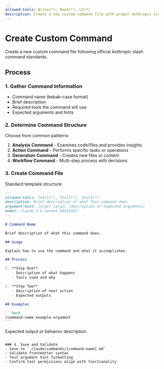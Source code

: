```yaml
---
allowed-tools: Write(*), Read(*), LS(*)
description: Create a new custom command file with proper Anthropic slash command structure
---
```


# Create Custom Command

Create a new custom command file following official Anthropic slash command standards.

## Process

### 1. Gather Command Information

- Command name (kebab-case format)
- Brief description
- Required tools the command will use
- Expected arguments and hints

### 2. Determine Command Structure

Choose from common patterns:

1. **Analysis Command** - Examines code/files and provides insights
2. **Action Command** - Performs specific tasks or operations
3. **Generation Command** - Creates new files or content
4. **Workflow Command** - Multi-step process with decisions

### 3. Create Command File

Standard template structure:

````markdown
---
allowed-tools: Tool1(*), Tool2(*), Tool3(*)
description: Brief description of what this command does
argument-hint: [arg1] [arg2] (description of expected arguments)
model: claude-3-5-sonnet-20241022
---

# Command Name

Brief description of what this command does.

## Usage

Explain how to use the command and what it accomplishes.

## Process

1. **Step One**
   - Description of what happens
   - Tools used and why

2. **Step Two**
   - Description of next action
   - Expected outputs

## Examples

```bash
/command-name example-argument
```
````

Expected output or behavior description.

```

### 4. Save and Validate
- Save to `.claude/commands/[command-name].md`
- Validate frontmatter syntax
- Test argument hint formatting
- Confirm tool permissions align with functionality
```
